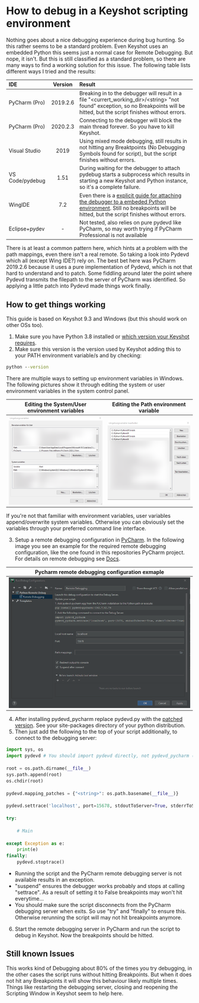 # How to debug in a Keyshot scripting environment

Nothing goes about a nice debugging experience during bug hunting. So this rather seems to be a standard problem. Even Keyshot uses an embedded Python this seems just a normal case for Remote Debugging. But nope, it isn't. But this is still classified as a standard problem, so there are many ways to find a working solution for this issue. The following table lists different ways I tried and the results:

|IDE                |Version    |Result|
|:------------------|:---------:|:-----|
|PyCharm (Pro)      |2019.2.6   |Breaking in to the debugger will result in a file "\<currert_working_dir>/\<string> "not found" exception, so no Breakpoints will be hitted, but the script finishes without errors.|
|PyCharm (Pro)      |2020.2.3   |Connecting to the debugger will block the main thread forever. So you have to kill Keyshot.|
|Visual Studio       |2019       |Using mixed mode debugging, still results in not hitting any Breaktpoints (No Debugging Symbols found for script), but the script finishes without errors.|
|VS Code/pydebug    |1.51       |During waiting for the debugger to attach pydebug starts a subprocess which results in starting a new Keyshot and Python instance, so it's a complete failure.|
|WingIDE            |7.2        |Even there is a [explicit guide for attaching the debugger to a embeded Python environment](https://wingware.com/doc/debug/debugging-embedded-code). Still no breakpoints will be hitted, but the script finishes without errors.|
|Eclipse+pydev      |-          |Not tested, also relies on pure pydevd like PyCharm, so may worth trying if PyCharm Professional is not available|

There is at least a common pattern here, which hints at a problem with the path mappings, even there isn't a real remote. So taking a look into Pydevd which all (except Wing IDE?) rely on. The best bet here was PyCharm 2019.2.6 because it uses a pure implementation of Pydevd, which is not that hard to understand and to patch. Some fiddling around later the point where Pydevd transmits the filepath to the server of PyCharm was identified. So applying a little patch into Pydevd made things work finally.

## How to get things working

This guide is based on Keyshot 9.3 and Windows (but this should work on other OSs too).

1. Make sure you have Python 3.8 installed or [which version your Keyshot requires](https://luxion.atlassian.net/wiki/spaces/K9M/pages/1062446718/Scripting).
2. Make sure this version is the version used by Keyshot adding this to your PATH environment variable/s and by checking:

```` cmd
python --version
````
There are multiple ways to setting up environment variables in Windows. The following pictures show it through editing the system or user environment variables in the system control panel.

|Editing the System/User environment variables|Editing the Path environment variable|
|:-------------------------------------------:|:-----------------------------------:|
|![picture](doc/env_edit.png)                 |![picture](doc/env_path.png)         |

If you're not that familiar with environment variables, user variables append/overwrite system variables. Otherwise you can obviously set the variables through your preferred command line interface. 

3. Setup a remote debugging configuration in [PyCharm](https://www.jetbrains.com/help/pycharm/creating-and-editing-run-debug-configurations.html#services-tool-window). In the following image you see an example for the required remote debugging configuration, like the one found in this repositories PyCharm project. For details on remote debugging see [Docs](https://www.jetbrains.com/help/pycharm/remote-debugging-with-product.html#remote-interpreter).

|Pycharm remote debugging configuration exmaple|
|:--------------------------------------------:|
|![picture](doc/pycharm_remote_debgug_config.png)|

4. After installing pydevd_pycharm replace pydevd.py with the [patched version](/.patches/site-packages/pydevd.py). See your site-packages directory of your python distribution.
5. Then just add the following to the top of your script additionally, to connect to the debugging server:

````python
import sys, os
import pydevd # You should import pydevd directly, not pydevd_pycharm (see the module why this make sense)

root = os.path.dirname(__file__)
sys.path.append(root)
os.chdir(root)

pydevd.mapping_patches = {"<string>": os.path.basename(__file__)}

pydevd.settrace('localhost', port=15678, stdoutToServer=True, stderrToServer=True, suspend=True)

try:

    # Main

except Exception as e:
    print(e)
finally:
    pydevd.stoptrace()
````

   - Running the script and the PyCharm remote debugging server is not available results in an exception.
   - "suspend" ensures the debugger works probably and stops at calling "settrace". As a result of setting it to False breakpoints may won't hit everytime...
   - You should make sure the script disconnects from the PyCharm debugging server when exits. So use "try" and "finally" to ensure this. Otherwise rerunning the script will may not hit breakpoints anymore.

6. Start the remote debugging server in PyCharm and run the script to debug in Keyshot. Now the breakpoints should be hitted.

## Still known Issues
This works kind of Debugging about 80% of the times you try debugging, in the other cases the script runs without hitting Breakpoints. But when it does not hit any Breakpoints it will show this behaviour likely multiple times. Things like restarting the debugging server, closing and reopening the Scripting Window in Keyshot seem to help here.

